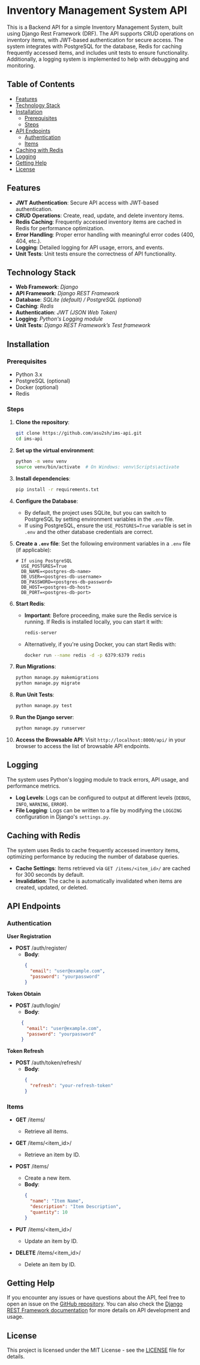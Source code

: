 # Inventory Management System API

This is a Backend API for a simple Inventory Management System, built using Django Rest Framework (DRF). The API supports CRUD operations on inventory items, with JWT-based authentication for secure access. The system integrates with PostgreSQL for the database, Redis for caching frequently accessed items, and includes unit tests to ensure functionality. Additionally, a logging system is implemented to help with debugging and monitoring.

## Table of Contents
- [Features](#features)
- [Technology Stack](#technology-stack)
- [Installation](#installation)
  - [Prerequisites](#prerequisites)
  - [Steps](#steps)
- [API Endpoints](#api-endpoints)
  - [Authentication](#authentication)
  - [Items](#items)
- [Caching with Redis](#caching-with-redis)
- [Logging](#logging)
- [Getting Help](#getting-help)
- [License](#license)

## Features
- **JWT Authentication**: Secure API access with JWT-based authentication.
- **CRUD Operations**: Create, read, update, and delete inventory items.
- **Redis Caching**: Frequently accessed inventory items are cached in Redis for performance optimization.
- **Error Handling**: Proper error handling with meaningful error codes (400, 404, etc.).
- **Logging**: Detailed logging for API usage, errors, and events.
- **Unit Tests**: Unit tests ensure the correctness of API functionality.

## Technology Stack
- **Web Framework**: *Django*
- **API Framework**: *Django REST Framework*
- **Database**: *SQLite (default) / PostgreSQL (optional)*
- **Caching**: *Redis*
- **Authentication**: *JWT (JSON Web Token)*
- **Logging**: *Python's Logging module*
- **Unit Tests**: *Django REST Framework’s Test framework*

## Installation

### Prerequisites
- Python 3.x
- PostgreSQL (optional)
- Docker (optional)
- Redis

### Steps
1. **Clone the repository**:
    ```bash
    git clone https://github.com/asu2sh/ims-api.git
    cd ims-api
    ```

2. **Set up the virtual environment**:
    ```bash
    python -m venv venv
    source venv/bin/activate  # On Windows: venv\Scripts\activate
    ```

3. **Install dependencies**:
    ```bash
    pip install -r requirements.txt
    ```

4. **Configure the Database**: 
   - By default, the project uses SQLite, but you can switch to PostgreSQL by setting environment variables in the `.env` file.
   - If using PostgreSQL, ensure the `USE_POSTGRES=True` variable is set in `.env` and the other database credentials are correct.
    
5. **Create a `.env` file**: 
    Set the following environment variables in a `.env` file (if applicable):
    ```plaintext
    # If using PostgreSQL
      USE_POSTGRES=True
      DB_NAME=<postgres-db-name>
      DB_USER=<postgres-db-username>
      DB_PASSWORD=<postgres-db-password>
      DB_HOST=<postgres-db-host>
      DB_PORT=<postgres-db-port>
    ```

6. **Start Redis**:
   - **Important**: Before proceeding, make sure the Redis service is running. If Redis is installed locally, you can start it with:
     ```bash
     redis-server
     ```
   - Alternatively, if you're using Docker, you can start Redis with:
     ```bash
     docker run --name redis -d -p 6379:6379 redis
     ```

7. **Run Migrations**:
    ```bash
    python manage.py makemigrations
    python manage.py migrate
    ```
    
8. **Run Unit Tests**:
    ```bash
    python manage.py test
    ```
    
9. **Run the Django server**:
    ```bash
    python manage.py runserver
    ```

10. **Access the Browsable API**: 
  Visit `http://localhost:8000/api/` in your browser to access the list of browsable API endpoints.

## Logging
The system uses Python's logging module to track errors, API usage, and performance metrics.

- **Log Levels**: Logs can be configured to output at different levels (`DEBUG`, `INFO`, `WARNING`, `ERROR`).
- **File Logging**: Logs can be written to a file by modifying the `LOGGING` configuration in Django's `settings.py`.

## Caching with Redis
The system uses Redis to cache frequently accessed inventory items, optimizing performance by reducing the number of database queries. 

- **Cache Settings**: Items retrieved via `GET /items/<item_id>/` are cached for 300 seconds by default.
- **Invalidation**: The cache is automatically invalidated when items are created, updated, or deleted.

## API Endpoints

### Authentication

**User Registration**
- **POST** /auth/register/
  - **Body**:
    ```json
    {
      "email": "user@example.com",
      "password": "yourpassword"
    }
    ```

**Token Obtain**
- **POST** /auth/login/
  - **Body**:
  ```json
    {
      "email": "user@example.com",
      "password": "yourpassword"
    }
  ```
    
**Token Refresh**
- **POST** /auth/token/refresh/
  - **Body**:
    ```json
    {
      "refresh": "your-refresh-token"
    }
    ```
    
### Items
- **GET** /items/
  - Retrieve all items.

- **GET** /items/<item_id>/
  - Retrieve an item by ID.

- **POST** /items/
  - Create a new item.
  - **Body**:
    ```json
    {
      "name": "Item Name",
      "description": "Item Description",
      "quantity": 10
    }
    ```

- **PUT** /items/<item_id>/
  - Update an item by ID.

- **DELETE** /items/<item_id>/
  - Delete an item by ID.

## Getting Help
If you encounter any issues or have questions about the API, feel free to open an issue on the [GitHub repository](https://github.com/asu2sh/ims-api/issues).
You can also check the [Django REST Framework documentation](https://www.django-rest-framework.org/) for more details on API development and usage.

## License
This project is licensed under the MIT License - see the [LICENSE](LICENSE) file for details.
